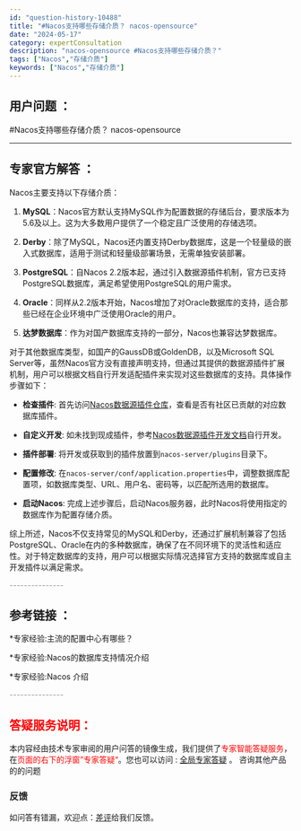 ```yaml
---
id: "question-history-10488"
title: "#Nacos支持哪些存储介质？ nacos-opensource"
date: "2024-05-17"
category: expertConsultation
description: "nacos-opensource #Nacos支持哪些存储介质？"
tags: ["Nacos","存储介质"]
keywords: ["Nacos","存储介质"]
---
```


## 用户问题 ： 
 #Nacos支持哪些存储介质？ nacos-opensource 

---------------
## 专家官方解答 ：

Nacos主要支持以下存储介质：

1. **MySQL**：Nacos官方默认支持MySQL作为配置数据的存储后台，要求版本为5.6及以上。这为大多数用户提供了一个稳定且广泛使用的存储选项。

2. **Derby**：除了MySQL，Nacos还内置支持Derby数据库，这是一个轻量级的嵌入式数据库，适用于测试和轻量级部署场景，无需单独安装部署。

3. **PostgreSQL**：自Nacos 2.2版本起，通过引入数据源插件机制，官方已支持PostgreSQL数据库，满足希望使用PostgreSQL的用户需求。

4. **Oracle**：同样从2.2版本开始，Nacos增加了对Oracle数据库的支持，适合那些已经在企业环境中广泛使用Oracle的用户。

5. **达梦数据库**：作为对国产数据库支持的一部分，Nacos也兼容达梦数据库。

对于其他数据库类型，如国产的GaussDB或GoldenDB，以及Microsoft SQL Server等，虽然Nacos官方没有直接声明支持，但通过其提供的数据源插件扩展机制，用户可以根据文档自行开发适配插件来实现对这些数据库的支持。具体操作步骤如下：

- **检查插件**: 首先访问[Nacos数据源插件仓库](https://github.com/nacos-group/nacos-plugin)，查看是否有社区已贡献的对应数据库插件。
  
- **自定义开发**: 如未找到现成插件，参考[Nacos数据源插件开发文档](https://nacos.io/docs/latest/plugin/datasource-plugin/)自行开发。
  
- **插件部署**: 将开发或获取到的插件放置到`nacos-server/plugins`目录下。
  
- **配置修改**: 在`nacos-server/conf/application.properties`中，调整数据库配置项，如数据库类型、URL、用户名、密码等，以匹配所选用的数据库。

- **启动Nacos**: 完成上述步骤后，启动Nacos服务器，此时Nacos将使用指定的数据库作为配置存储介质。

综上所述，Nacos不仅支持常见的MySQL和Derby，还通过扩展机制兼容了包括PostgreSQL、Oracle在内的多种数据库，确保了在不同环境下的灵活性和适应性。对于特定数据库的支持，用户可以根据实际情况选择官方支持的数据库或自主开发插件以满足需求。


<font color="#949494">---------------</font> 


## 参考链接 ：

*专家经验:主流的配置中心有哪些？ 
 
 *专家经验:Nacos的数据库支持情况介绍 
 
 *专家经验:Nacos 介绍 


 <font color="#949494">---------------</font> 
 


## <font color="#FF0000">答疑服务说明：</font> 

本内容经由技术专家审阅的用户问答的镜像生成，我们提供了<font color="#FF0000">专家智能答疑服务</font>，在<font color="#FF0000">页面的右下的浮窗”专家答疑“</font>。您也可以访问 : [全局专家答疑](https://opensource.alibaba.com/chatBot) 。 咨询其他产品的的问题

### 反馈
如问答有错漏，欢迎点：[差评](https://ai.nacos.io/user/feedbackByEnhancerGradePOJOID?enhancerGradePOJOId=13685)给我们反馈。
